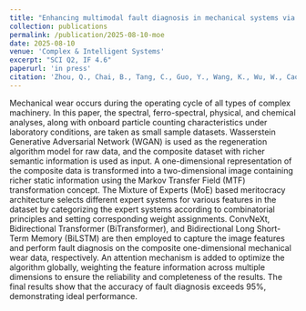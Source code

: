 ```yaml
---
title: "Enhancing multimodal fault diagnosis in mechanical systems via mixture of experts"
collection: publications
permalink: /publication/2025-08-10-moe
date: 2025-08-10
venue: 'Complex & Intelligent Systems'
excerpt: "SCI Q2, IF 4.6"
paperurl: 'in press'
citation: 'Zhou, Q., Chai, B., Tang, C., Guo, Y., Wang, K., Wu, W., Cao, B., & Ye, Y.* (2025). &quot;Enhancing multimodal fault diagnosis in mechanical systems via mixture of experts.&quot; <i>Complex & Intelligent Systems</i>, in press.'
---
```

Mechanical wear occurs during the operating cycle of all types of complex machinery. In this paper, the spectral, ferro-spectral, physical, and chemical analyses, along with onboard particle counting characteristics under laboratory conditions, are taken as small sample datasets. Wasserstein Generative Adversarial Network (WGAN) is used as the regeneration algorithm model for raw data, and the composite dataset with richer semantic information is used as input. A one-dimensional representation of the composite data is transformed into a two-dimensional image containing richer static information using the Markov Transfer Field (MTF) transformation concept. The Mixture of Experts (MoE) based meritocracy architecture selects different expert systems for various features in the dataset by categorizing the expert systems according to combinatorial principles and setting corresponding weight assignments. ConvNeXt, Bidirectional Transformer (BiTransformer), and Bidirectional Long Short-Term Memory (BiLSTM) are then employed to capture the image features and perform fault diagnosis on the composite one-dimensional mechanical wear data, respectively. An attention mechanism is added to optimize the algorithm globally, weighting the feature information across multiple dimensions to ensure the reliability and completeness of the results. The final results show that the accuracy of fault diagnosis exceeds 95%, demonstrating ideal performance.
